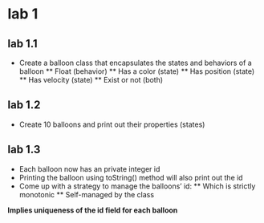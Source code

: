 
# lab 1

## lab 1.1

* Create a balloon class that encapsulates the states and behaviors of a balloon
** Float (behavior)
** Has a color (state)
** Has position (state)
** Has velocity (state)
** Exist or not (both)

## lab 1.2

* Create 10 balloons and print out their properties (states)

## lab 1.3

* Each balloon now has an private integer id
* Printing the balloon using toString() method will also print out the id
* Come up with a strategy to manage the balloons’ id:
** Which is strictly monotonic
** Self-managed by the class

**Implies uniqueness of the id field for each balloon**
